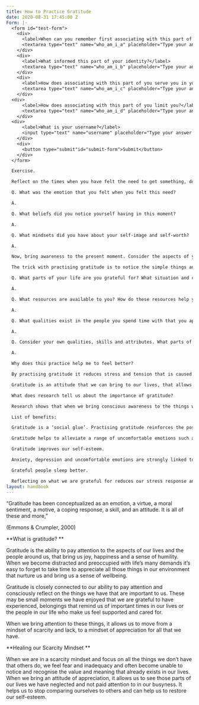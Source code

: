 ```yaml
---
title: How to Practice Gratitude
date: 2020-08-31 17:45:00 Z
Form: |-
  <form id="test-form">
    <div>
      <label>When can you remember first associating with this part of your identity?</label>
      <textarea type="text" name="who_am_i_a" placeholder="Type your answer here"/></textarea>
    </div>
    <div>
      <label>What informed this part of your identity?</label>
      <textarea type="text" name="who_am_i_b" placeholder="Type your answer here"/></textarea>
    </div>
    <div>
      <label>How does associating with this part of you serve you in your life?</label>
      <textarea type="text" name="who_am_i_c" placeholder="Type your answer here"/></textarea>
    </div>
  <div>
      <label>How does associating with this part of you limit you?</label>
      <textarea type="text" name="who_am_i_d" placeholder="Type your answer here"/></textarea>
    </div>
  <div>
      <label>What is your username?</label>
      <input type="text" name="username" placeholder="Type your answer here"/></input>
    </div>
    <div>
      <button type="submit"id="submit-form">Submit</button>
    </div>
  </form>

  Exercise.

  Reflect on the times when you have felt the need to get something, do something or change something to make yourself feel better in the present moment.

  Q. What was the emotion that you felt when you felt this need?

  A.

  Q. What beliefs did you notice yourself having in this moment?

  A.

  Q. What mindsets did you have about your self-image and self-worth?

  A.

  Now, bring awareness to the present moment. Consider the aspects of your life that provide you with a sense of reassurance and comfort. This may be having a friend to talk to when you are bored, your ability to have access to the information you find interesting, the park nearby or simply the feeling of being comfortable and safe when you go to bed at night.

  The trick with practising gratitude is to notice the simple things and the small things in our lives and begin to notice what it is about these things that you appreciate and acknowledge. It allows you to reflect on the resources you already have and to recognise the meaning that exists in them.

  Q. What parts of your life are you grateful for? What situation and circumstances bring you a sense of relief and reassurance?

  A.

  Q. What resources are available to you? How do these resources help you to do things you enjoy?

  A.

  Q. What qualities exist in the people you spend time with that you appreciate and are thankful for? Think of a person and make a note about the qualities they have that you most admire.

  A.

  Q. Consider your own qualities, skills and attributes. What parts of yourself do you think other people appreciate and find value in?

  A.

  Why does this practice help me to feel better?

  By practising gratitude it reduces stress and tension that is caused by the feeling of needing to have more or do more to be able to feel safe and well. Often those things that make us feel safe and well are already with us, but we forget to notice and acknowledge them if we are in a state of fear.

  Gratitude is an attitude that we can bring to our lives, that allows us to slow down from the pace of fear and really notice the things in our lives that have meaning for us. Meaning provides us with a sense of fulfilment, which calms our nervous systems and allows us to experience a sense of calm, stillness and wellbeing.

  What does research tell us about the importance of gratitude?

  Research shows that when we bring conscious awareness to the things we are grateful for, we experience benefits in our mind, body, emotions and relationships.

  List of benefits:

  Gratitude is a ‘social glue’. Practising gratitude reinforces the positive feelings in our relationships and strengthens the bonds between us.

  Gratitude helps to alleviate a range of uncomfortable emotions such as envy, resentment, frustration and regret. Robert A. Emmons, a gratitude researcher has found that practising gratitude increases happiness and reduces depression.

  Gratitude improves our self-esteem.

  Anxiety, depression and uncomfortable emotions are strongly linked to our sense of social inequality and the frequency with which we compare ourselves to others. When we practice gratitude it moves our attention away from our negative attitudes towards others and allows us to develop a healthier attitude in our relationships to others.

  Grateful people sleep better.

  Reflecting on what we are grateful for reduces our stress response and provides us with a tool to self-soothe. When we practice gratitude before sleeping, research has shown that we experience a better quality of sleep and reduced anxiety when we wake up.
layout: handbook
---
```


“Gratitude has been conceptualized as an emotion, a virtue, a moral sentiment, a motive, a coping response, a skill, and an attitude. It is all of these and more,”

\(Emmons & Crumpler, 2000)

\*\*What is gratitude? \*\*

Gratitude is the ability to pay attention to the aspects of our lives and the people around us, that bring us joy, happiness and a sense of humility. When we become distracted and preoccupied with life’s many demands it’s easy to forget to take time to appreciate all those things in our environment that nurture us and bring us a sense of wellbeing.

Gratitude is closely connected to our ability to pay attention and consciously reflect on the things we have that are important to us. These may be small moments we have enjoyed that we are grateful to have experienced, belongings that remind us of important times in our lives or the people in our life who make us feel supported and cared for.

When we bring attention to these things, it allows us to move from a mindset of scarcity and lack, to a mindset of appreciation for all that we have.

\*\*Healing our Scarcity Mindset \*\*

When we are in a scarcity mindset and focus on all the things we don’t have that others do, we feel fear and inadequacy and often become unable to notice and recognise the value and meaning that already exists in our lives. When we bring an attitude of appreciation, it allows us to see those parts of our lives we have neglected and not paid attention to in our busyness.  It helps us to stop comparing ourselves to others and can help us to restore our self-esteem.